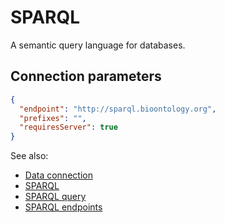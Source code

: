 <!-- TITLE: SPARQL -->
<!-- SUBTITLE: -->

# SPARQL

A semantic query language for databases.

## Connection parameters

```json
{
  "endpoint": "http://sparql.bioontology.org",
  "prefixes": "",
  "requiresServer": true
}
```

See also:

  * [Data connection](../data-connection.md)
  * [SPARQL](https://en.wikipedia.org/wiki/SPARQL)
  * [SPARQL query](../sparql-query.md)
  * [SPARQL endpoints](https://www.w3.org/wiki/SparqlEndpoints)
